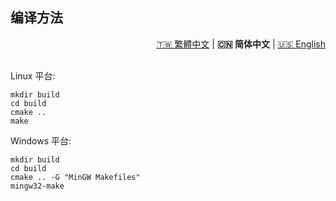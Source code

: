 ## 编译方法 

<div align="right">
  <a href="../zh_TW/Compile.md">🇹🇼 繁體中文</a> | <strong>🇨🇳 简体中文</strong> | <a href="../en_US/Compile.md">🇺🇸 English</a>
</div>
<br>

Linux 平台:
```shell
mkdir build
cd build
cmake ..
make
```

Windows 平台:
```shell
mkdir build
cd build
cmake .. -G "MinGW Makefiles"
mingw32-make
```